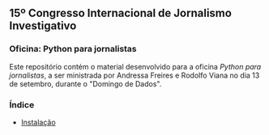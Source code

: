 ## 15º Congresso Internacional de Jornalismo Investigativo

### Oficina: Python para jornalistas

Este repositório contém o material desenvolvido para a oficina *Python para jornalistas*, a ser ministrada por Andressa Freires e Rodolfo Viana no dia 13 de setembro, durante o "Domingo de Dados".

### Índice

- [Instalação](https://github.com/rodolfo-viana/abraji2020_oficina/blob/master/config/instalacao.md)


